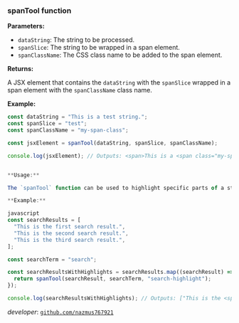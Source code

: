 ### spanTool function

**Parameters:**

- `dataString`: The string to be processed.
- `spanSlice`: The string to be wrapped in a span element.
- `spanClassName`: The CSS class name to be added to the span element.

**Returns:**

A JSX element that contains the `dataString` with the `spanSlice` wrapped in a span element with the `spanClassName` class name.

**Example:**

```javascript
const dataString = "This is a test string.";
const spanSlice = "test";
const spanClassName = "my-span-class";

const jsxElement = spanTool(dataString, spanSlice, spanClassName);

console.log(jsxElement); // Outputs: <span>This is a <span class="my-span-class">test</span> string.</span>


**Usage:**

The `spanTool` function can be used to highlight specific parts of a string, or to add additional HTML attributes to specific parts of a string. For example, you could use the `spanTool` function to highlight the search term in a search results page, or to add a tooltip to a specific word in a product description.

**Example:**

javascript
const searchResults = [
  "This is the first search result.",
  "This is the second search result.",
  "This is the third search result.",
];

const searchTerm = "search";

const searchResultsWithHighlights = searchResults.map((searchResult) => {
  return spanTool(searchResult, searchTerm, "search-highlight");
});

console.log(searchResultsWithHighlights); // Outputs: ["This is the <span class="search-highlight">search</span> result.", "This is the second <span class="search-highlight">search</span> result.", "This is the third <span class="search-highlight">search</span> result."]

```
*developer*: [`github.com/nazmus767921`](github.com/nazmus767921)
